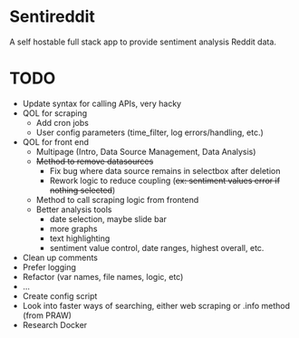 # Sentireddit
A self hostable full stack app to provide sentiment analysis Reddit data.

# TODO
- Update syntax for calling APIs, very hacky
- QOL for scraping
  - Add cron jobs
  - User config parameters (time_filter, log errors/handling, etc.)
- QOL for front end
  - Multipage (Intro, Data Source Management, Data Analysis)
  - ~~Method to remove datasources~~
    - Fix bug where data source remains in selectbox after deletion
    - Rework logic to reduce coupling (~~ex: sentiment values error if nothing selected~~)
  - Method to call scraping logic from frontend
  - Better analysis tools
    - date selection, maybe slide bar
    - more graphs
    - text highlighting
    - sentiment value control, date ranges, highest overall, etc.
- Clean up comments
- Prefer logging
- Refactor (var names, file names, logic, etc)
- ...  
- Create config script
- Look into faster ways of searching, either web scraping or .info method (from PRAW)
- Research Docker



